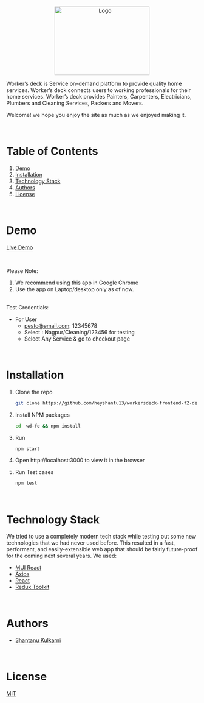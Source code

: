 <!-- PROJECT LOGO -->
<br />
<p align="center">
    <img src="https://i.ibb.co/YtWf7hG/wdlogo.png" alt="Logo" width="250" height="180" >
</p>
Worker’s deck is Service on-demand platform to provide quality home services.
Worker’s deck connects users to working professionals for their home services.
Worker’s deck provides Painters, Carpenters, Electricians, Plumbers and
Cleaning Services, Packers and Movers.


Welcome! we hope you enjoy the site as much as we enjoyed making it.
 
  
<!-- TABLE OF CONTENTS -->
<br/>

# Table of Contents

1. [Demo](#demo)
2. [Installation](#installation)
3. [Technology Stack](#technology-stack)
4. [Authors](#authors)
5. [License](#license)

<br/>

# Demo

[Live Demo](http://workersdeck-fe.s3-website.us-east-2.amazonaws.com/)

<br/>

Please Note:

1. We recommend using this app in Google Chrome
2. Use the app on Laptop/desktop only as of now.


<br/>
Test Credentials:

- For User
 	 - pesto@email.com: 12345678
 	 - Select : Nagpur/Cleaning/123456 for testing
     - Select Any Service & go to checkout page

<br/>

# Installation

1. Clone the repo
    ```sh
    git clone https://github.com/heyshantu13/workersdeck-frontend-f2-delta wd-fe
    ```

2. Install NPM packages
    ```sh
    cd  wd-fe && npm install
    ```
4. Run
    ```sh
    npm start
    ```
5. Open http://localhost:3000 to view it in the browser

6. Run Test cases
    ```sh
    npm test
    ```
<br/>

# Technology Stack

We tried to use a completely modern tech stack while testing out some new technologies that we had never used before. This resulted in a fast, performant, and easily-extensible web app that should be fairly future-proof for the coming next several years. We used:

- [MUI React](https://mui.com/)
- [Axios](https://axios-http.com/docs/intro)
- [React](https://reactjs.org/)
- [Redux Toolkit](https://redux.js.org/)

<br/>

# Authors

- [Shantanu Kulkarni](https://github.com/heyshantu13)

<br/>

# License

[MIT](https://opensource.org/licenses/MIT)
